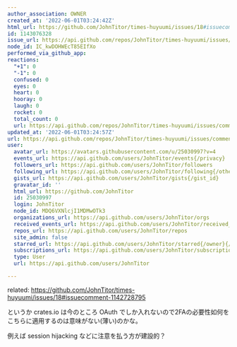 ```yaml
---
author_association: OWNER
created_at: '2022-06-01T03:24:42Z'
html_url: https://github.com/JohnTitor/times-huyuumi/issues/18#issuecomment-1143076328
id: 1143076328
issue_url: https://api.github.com/repos/JohnTitor/times-huyuumi/issues/18
node_id: IC_kwDOHWEcT85EIfXo
performed_via_github_app: 
reactions:
  "+1": 0
  "-1": 0
  confused: 0
  eyes: 0
  heart: 0
  hooray: 0
  laugh: 0
  rocket: 0
  total_count: 0
  url: https://api.github.com/repos/JohnTitor/times-huyuumi/issues/comments/1143076328/reactions
updated_at: '2022-06-01T03:24:57Z'
url: https://api.github.com/repos/JohnTitor/times-huyuumi/issues/comments/1143076328
user:
  avatar_url: https://avatars.githubusercontent.com/u/25030997?v=4
  events_url: https://api.github.com/users/JohnTitor/events{/privacy}
  followers_url: https://api.github.com/users/JohnTitor/followers
  following_url: https://api.github.com/users/JohnTitor/following{/other_user}
  gists_url: https://api.github.com/users/JohnTitor/gists{/gist_id}
  gravatar_id: ''
  html_url: https://github.com/JohnTitor
  id: 25030997
  login: JohnTitor
  node_id: MDQ6VXNlcjI1MDMwOTk3
  organizations_url: https://api.github.com/users/JohnTitor/orgs
  received_events_url: https://api.github.com/users/JohnTitor/received_events
  repos_url: https://api.github.com/users/JohnTitor/repos
  site_admin: false
  starred_url: https://api.github.com/users/JohnTitor/starred{/owner}{/repo}
  subscriptions_url: https://api.github.com/users/JohnTitor/subscriptions
  type: User
  url: https://api.github.com/users/JohnTitor

---
```

related: https://github.com/JohnTitor/times-huyuumi/issues/18#issuecomment-1142728795

というか crates.io は今のところ OAuth でしか入れないので2FAの必要性如何をこちらに適用するのは意味がない(薄い)のかな。

例えば session hijacking などに注意を払う方が建設的？